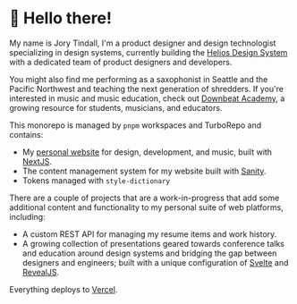 # 👋 Hello there!

My name is Jory Tindall, I'm a product designer and design technologist specializing in design systems, currently building the [Helios Design System](https://helios.hashicorp.design) with a dedicated team of product designers and developers.

You might also find me performing as a saxophonist in Seattle and the Pacific Northwest and teaching the next generation of shredders. If you're interested in music and music education, check out [Downbeat Academy](https://downbeatacademy.com), a growing resource for students, musicians, and educators.

This monorepo is managed by `pnpm` workspaces and TurboRepo and contains:

-   My [personal website](https://jorytindall.com) for design, development, and music, built with [NextJS](https://nextjs.org/).
-   The content management system for my website built with [Sanity](https://www.sanity.io/).
-   Tokens managed with `style-dictionary`

There are a couple of projects that are a work-in-progress that add some additional content and functionality to my personal suite of web platforms, including:

- A custom REST API for managing my resume items and work history.
- A growing collection of presentations geared towards conference talks and education around design systems and bridging the gap between designers and engineers; built with a unique configuration of [Svelte](https://svelte.dev/) and [RevealJS](https://revealjs.com/).

Everything deploys to [Vercel](https://vercel.com).

